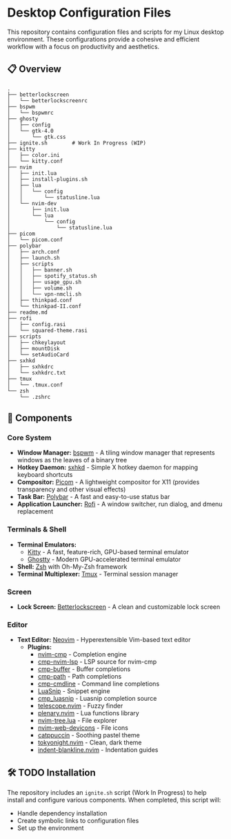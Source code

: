 # Desktop Configuration Files

This repository contains configuration files and scripts for my Linux desktop environment. These configurations provide a cohesive and efficient workflow with a focus on productivity and aesthetics.

## 📋 Overview

```
.
├── betterlockscreen
│   └── betterlockscreenrc
├── bspwm
│   └── bspwmrc
├── ghosty
│   ├── config
│   └── gtk-4.0
│       └── gtk.css
├── ignite.sh        # Work In Progress (WIP)
├── kitty
│   ├── color.ini
│   └── kitty.conf
├── nvim
│   ├── init.lua
│   ├── install-plugins.sh
│   ├── lua
│   │   └── config
│   │       └── statusline.lua
│   └── nvim-dev
│       ├── init.lua
│       └── lua
│           └── config
│               └── statusline.lua
├── picom
│   └── picom.conf
├── polybar
│   ├── arch.conf
│   ├── launch.sh
│   ├── scripts
│   │   ├── banner.sh
│   │   ├── spotify_status.sh
│   │   ├── usage_gpu.sh
│   │   ├── volume.sh
│   │   └── vpn-nmcli.sh
│   ├── thinkpad.conf
│   └── thinkpad-II.conf
├── readme.md
├── rofi
│   ├── config.rasi
│   └── squared-theme.rasi
├── scripts
│   ├── chkeylayout
│   ├── mountDisk
│   └── setAudioCard
├── sxhkd
│   ├── sxhkdrc
│   └── sxhkdrc.txt
├── tmux
│   └── .tmux.conf
└── zsh
    └── .zshrc
```

## 🚀 Components

### Core System

- **Window Manager:** [bspwm](https://github.com/baskerville/bspwm) - A tiling window manager that represents windows as the leaves of a binary tree
- **Hotkey Daemon:** [sxhkd](https://github.com/baskerville/sxhkd) - Simple X hotkey daemon for mapping keyboard shortcuts
- **Compositor:** [Picom](https://github.com/yshui/picom) - A lightweight compositor for X11 (provides transparency and other visual effects)
- **Task Bar:** [Polybar](https://github.com/polybar/polybar) - A fast and easy-to-use status bar
- **Application Launcher:** [Rofi](https://github.com/davatorium/rofi) - A window switcher, run dialog, and dmenu replacement

### Terminals & Shell

- **Terminal Emulators:** 
  - [Kitty](https://sw.kovidgoyal.net/kitty/) - A fast, feature-rich, GPU-based terminal emulator
  - [Ghostty](https://ghostty.org/) - Modern GPU-accelerated terminal emulator
- **Shell:** [Zsh](https://sourceforge.net/projects/zsh/) with Oh-My-Zsh framework
- **Terminal Multiplexer:** [Tmux](https://github.com/tmux/tmux) - Terminal session manager

### Screen

- **Lock Screen:** [Betterlockscreen](https://github.com/betterlockscreen/betterlockscreen) - A clean and customizable lock screen

### Editor

- **Text Editor:** [Neovim](https://neovim.io/) - Hyperextensible Vim-based text editor
  - **Plugins:**
    - [nvim-cmp](https://github.com/hrsh7th/nvim-cmp) - Completion engine
    - [cmp-nvim-lsp](https://github.com/hrsh7th/cmp-nvim-lsp) - LSP source for nvim-cmp
    - [cmp-buffer](https://github.com/hrsh7th/cmp-buffer) - Buffer completions
    - [cmp-path](https://github.com/hrsh7th/cmp-path) - Path completions
    - [cmp-cmdline](https://github.com/hrsh7th/cmp-cmdline) - Command line completions
    - [LuaSnip](https://github.com/L3MON4D3/LuaSnip) - Snippet engine
    - [cmp_luasnip](https://github.com/saadparwaiz1/cmp_luasnip) - Luasnip completion source
    - [telescope.nvim](https://github.com/nvim-telescope/telescope.nvim) - Fuzzy finder
    - [plenary.nvim](https://github.com/nvim-lua/plenary.nvim) - Lua functions library
    - [nvim-tree.lua](https://github.com/nvim-tree/nvim-tree.lua) - File explorer
    - [nvim-web-devicons](https://github.com/nvim-tree/nvim-web-devicons) - File icons
    - [catppuccin](https://github.com/catppuccin/nvim) - Soothing pastel theme
    - [tokyonight.nvim](https://github.com/folke/tokyonight.nvim) - Clean, dark theme
    - [indent-blankline.nvim](https://github.com/lukas-reineke/indent-blankline.nvim) - Indentation guides

## 🛠️ TODO Installation

The repository includes an `ignite.sh` script (Work In Progress) to help install and configure various components. When completed, this script will:
- Handle dependency installation
- Create symbolic links to configuration files
- Set up the environment